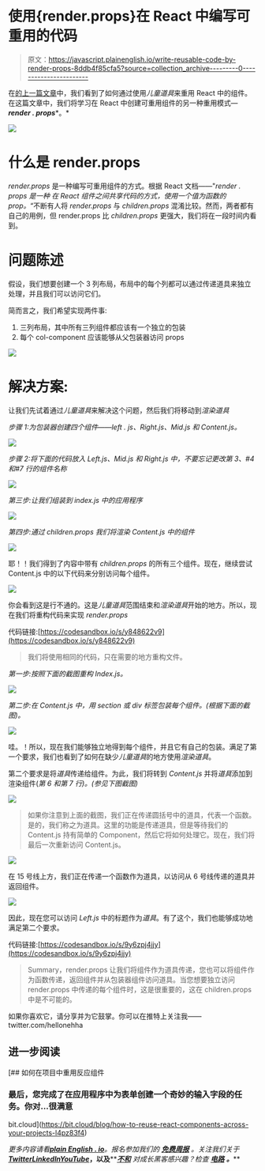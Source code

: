 # 使用{render.props}在 React 中编写可重用的代码

> 原文：<https://javascript.plainenglish.io/write-reusable-code-by-render-props-8ddb4f85cfa5?source=collection_archive---------0----------------------->

在[的上一篇文章](https://medium.com/@hellonehha/reactjs-reusable-components-by-props-children-df6d77d69a98)中，我们看到了如何通过使用*儿童道具*来重用 React 中的组件。在这篇文章中，我们将学习在 React 中创建可重用组件的另一种重用模式—***render . props****。*

![](img/fc2f02813f16b02634116ed9c28ac04e.png)

# 什么是 render.props

*render.props* 是一种编写可重用组件的方式。根据 React 文档——"*render . props 是一种* *在 React 组件之间共享代码的方式，使用一个值为函数的 prop。*“不断有人将 *render.props* 与 *children.props* 混淆比较。然而，两者都有自己的用例，但 render.props 比 *children.props* 更强大，我们将在一段时间内看到。

# **问题陈述**

假设，我们想要创建一个 3 列布局，布局中的每个列都可以通过传递道具来独立处理，并且我们可以访问它们。

简而言之，我们希望实现两件事:

1.  三列布局，其中所有三列组件都应该有一个独立的包装
2.  每个 col-component 应该能够从父包装器访问 props

![](img/9641f34058f806d804e161c01f277179.png)

# 解决方案:

让我们先试着通过*儿童道具*来解决这个问题，然后我们将移动到*渲染道具*

*步骤 1:为包装器创建四个组件——left . js、Right.js、Mid.js 和 Content.js。*

![](img/507e167c63f238fa689f9601404c1dd0.png)

*步骤 2:将下面的代码放入 Left.js、Mid.js 和 Right.js 中，不要忘记更改第 3、#4 和#7 行的组件名称*

![](img/0a64a2d899f50b1368da4497eb0b9c42.png)

*第三步:让我们组装到 index.js 中的应用程序*

![](img/ed3c40dabfd75d2879523264c345ba5a.png)

*第四步:通过 children.props 我们将渲染 Content.js 中的组件*

![](img/c3447197a9c67686ffb90c351a9845d5.png)

耶！！我们得到了内容中带有 *children.props* 的所有三个组件。现在，继续尝试 Content.js 中的以下代码来分别访问每个组件。

![](img/cfd79a7d173425883c3b8ab2a606b3a6.png)

你会看到这是行不通的。这是*儿童道具*范围结束和*渲染道具*开始的地方。所以，现在我们将重构代码来实现 *render.props*

代码链接:[https://codesandbox.io/s/y848622v9](https://codesandbox.io/s/y848622v9)

> 我们将使用相同的代码，只在需要的地方重构文件。

*第一步:按照下面的截图重构 Index.js。*

![](img/0f57e235b1c7a1fc7b3b22065c4e1cc0.png)

*第二步:在 Content.js 中，用 section 或 div 标签包装每个组件。(根据下面的截图)。*

![](img/27a3fb01edb5de580541a51e8f5d890f.png)

哇。！所以，现在我们能够独立地得到每个组件，并且它有自己的包装。满足了第一个要求，我们也看到了如何在缺少*儿童道具*的地方使用*渲染道具*。

第二个要求是将*道具*传递给组件。为此，我们将转到 *Content.js* 并将*道具*添加到渲染组件(*第 6 和第 7 行)。(参见下图截图)*

![](img/bdec965460154c965239aaab4db6b2e3.png)

> 如果你注意到上面的截图，我们正在传递圆括号中的道具，代表一个函数。是的，我们称之为道具。这里的功能是传递道具，但是等待我们的 Content.js 持有简单的 Component，然后它将如何处理它。现在，我们将最后一次重新访问 Content.js。

![](img/adab0be8cc1c0c9c7470f284c7d42572.png)

在 15 号线上方，我们正在传递一个函数作为道具，以访问从 6 号线传递的道具并返回组件。

![](img/bef52335a1a2e1ca5028bf859e255d01.png)

因此，现在您可以访问 *Left.js* 中的标题作为*道具*。有了这个，我们也能够成功地满足第二个要求。

代码链接:[https://codesandbox.io/s/9y6zpj4jjy](https://codesandbox.io/s/9y6zpj4jjy)

> Summary，render.props 让我们将组件作为道具传递，您也可以将组件作为函数传递，返回组件并从包装器组件访问道具。当您想要独立访问 render.props 中传递的每个组件时，这是很重要的，这在 children.props 中是不可能的。

如果你喜欢它，请分享并为它鼓掌。你可以在推特上关注我——twitter.com/hellonehha

## 进一步阅读

[](https://bit.cloud/blog/how-to-reuse-react-components-across-your-projects-l4pz83f4) [## 如何在项目中重用反应组件

### 最后，您完成了在应用程序中为表单创建一个奇妙的输入字段的任务。你对…很满意

bit.cloud](https://bit.cloud/blog/how-to-reuse-react-components-across-your-projects-l4pz83f4) 

*更多内容请看*[***plain English . io***](https://plainenglish.io/)*。报名参加我们的* [***免费周报***](http://newsletter.plainenglish.io/) *。关注我们关于*[***Twitter***](https://twitter.com/inPlainEngHQ)[***LinkedIn***](https://www.linkedin.com/company/inplainenglish/)*[***YouTube***](https://www.youtube.com/channel/UCtipWUghju290NWcn8jhyAw)***，以及****[***不和***](https://discord.gg/GtDtUAvyhW) *对成长黑客感兴趣？检查* [***电路***](https://circuit.ooo/) ***。*****